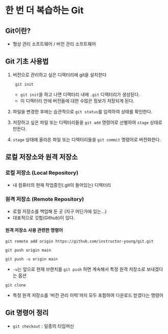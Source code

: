 # 한 번 더 복습하는 Git

## Git이란?

- 형상 관리 소프트웨어 / 버전 관리 소프트웨어

## Git 기초 사용법

1. 버전으로 관리하고 싶은 디렉터리에 git을 설치한다

   ```
    git init
   ```

   - `git init`을 하고 나면 디렉터리 내에 `.git` 디렉터리가 생성된다.
   - 이 디렉터리 안에 버전들에 대한 수많은 정보가 저장되게 된다.

2. 파일을 변경한 후에는 습관적으로 `git status`를 입력하여 상태를 확인한다.
3. 저장하고 싶은 파일 또는 디렉터리들을 `git add` 명령어로 선별하여 `stage` 상태로 만든다.
4. `stage` 상태에 올라온 파일 또는 디렉터리들을 `git commit` 명령어로 버전화한다.

## 로컬 저장소와 원격 저장소

### 로컬 저장소 (Local Repository)

- 내 컴퓨터의 현재 작업중인(.git이 들어있는) 디렉터리

### 원격 저장소 (Remote Repository)

- 로컬 저장소를 백업해 둔 곳 (지구 어딘가에 있는...)
- 대표적으로 깃헙(Github)이 있다.

#### 원격 저장소 사용 관련한 명령어

```
git remote add origin https://github.com/instructor-young/git.git
```

```
git push origin main
```

```
git push -u origin main
```

- `-u`는 앞으로 현재 브랜치를 `git push` 하면 계속해서 특정 원격 저장소로 보내겠다는 옵션

```
git clone
```

- 특정 원격 저장소를 '버전 관리 이력'까지 모두 포함하여 다운로드 받겠다는 명령어

## Git 명령어 정리

- `git checkout` : 일종의 타임머신
